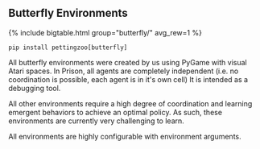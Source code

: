 ## Butterfly Environments


{% include bigtable.html group="butterfly/" avg_rew=1 %}

`pip install pettingzoo[butterfly]`

All butterfly environments were created by us using PyGame with visual Atari spaces. In Prison, all agents are completely independent (i.e. no coordination is possible, each agent is in it's own cell) It is intended as a debugging tool.

All other environments require a high degree of coordination and learning emergent behaviors to achieve an optimal policy. As such, these environments are currently very challenging to learn.

All environments are highly configurable with environment arguments.
